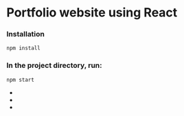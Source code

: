 # Portfolio website using React

### Installation

`npm install`

### In the project directory, run:

`npm start`

-
-
-
